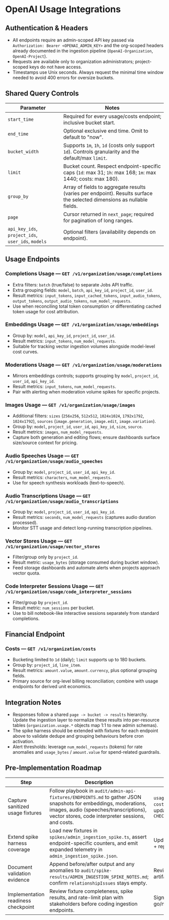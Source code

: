# OpenAI Usage Integrations

## Authentication & Headers
- All endpoints require an admin-scoped API key passed via `Authorization: Bearer <OPENAI_ADMIN_KEY>` and the org-scoped headers already documented in the ingestion pipeline (`OpenAI-Organization`, `OpenAI-Project`).
- Requests are available only to organization administrators; project-scoped keys do not have access.
- Timestamps use Unix seconds. Always request the minimal time window needed to avoid 400 errors for oversize buckets.

## Shared Query Controls
| Parameter | Notes |
| --- | --- |
| `start_time` | Required for every usage/costs endpoint; inclusive bucket start. |
| `end_time` | Optional exclusive end time. Omit to default to "now". |
| `bucket_width` | Supports `1m`, `1h`, `1d` (costs only support `1d`). Controls granularity and the default/max `limit`. |
| `limit` | Bucket count. Respect endpoint-specific caps (`1d`: max 31; `1h`: max 168; `1m`: max 1440; costs: max 180). |
| `group_by` | Array of fields to aggregate results (varies per endpoint). Results surface the selected dimensions as nullable fields. |
| `page` | Cursor returned in `next_page`; required for pagination of long ranges. |
| `api_key_ids`, `project_ids`, `user_ids`, `models` | Optional filters (availability depends on endpoint). |

## Usage Endpoints
### Completions Usage — `GET /v1/organization/usage/completions`
- Extra filters: `batch` (true/false) to separate Jobs API traffic.
- Extra grouping fields: `model`, `batch`, `api_key_id`, `project_id`, `user_id`.
- Result metrics: `input_tokens`, `input_cached_tokens`, `input_audio_tokens`, `output_tokens`, `output_audio_tokens`, `num_model_requests`.
- Use when reconciling total token consumption or differentiating cached token usage for cost attribution.

### Embeddings Usage — `GET /v1/organization/usage/embeddings`
- Group by: `model`, `api_key_id`, `project_id`, `user_id`.
- Result metrics: `input_tokens`, `num_model_requests`.
- Suitable for tracking vector ingestion volumes alongside model-level cost curves.

### Moderations Usage — `GET /v1/organization/usage/moderations`
- Mirrors embeddings controls; supports grouping by `model`, `project_id`, `user_id`, `api_key_id`.
- Result metrics: `input_tokens`, `num_model_requests`.
- Pair with alerting when moderation volume spikes for specific projects.

### Images Usage — `GET /v1/organization/usage/images`
- Additional filters: `sizes` (`256x256`, `512x512`, `1024x1024`, `1792x1792`, `1024x1792`), `sources` (`image.generation`, `image.edit`, `image.variation`).
- Group by: `model`, `project_id`, `user_id`, `api_key_id`, `size`, `source`.
- Result metrics: `images`, `num_model_requests`.
- Capture both generation and editing flows; ensure dashboards surface size/source context for pricing.

### Audio Speeches Usage — `GET /v1/organization/usage/audio_speeches`
- Group by: `model`, `project_id`, `user_id`, `api_key_id`.
- Result metrics: `characters`, `num_model_requests`.
- Use for speech synthesis workloads (text-to-speech).

### Audio Transcriptions Usage — `GET /v1/organization/usage/audio_transcriptions`
- Group by: `model`, `project_id`, `user_id`, `api_key_id`.
- Result metrics: `seconds`, `num_model_requests` (captures audio duration processed).
- Monitor STT usage and detect long-running transcription pipelines.

### Vector Stores Usage — `GET /v1/organization/usage/vector_stores`
- Filter/group only by `project_id`.
- Result metric: `usage_bytes` (storage consumed during bucket window).
- Feed storage dashboards and automate alerts when projects approach vector quota.

### Code Interpreter Sessions Usage — `GET /v1/organization/usage/code_interpreter_sessions`
- Filter/group by `project_id`.
- Result metric: `num_sessions` per bucket.
- Use to bill notebook-like interactive sessions separately from standard completions.

## Financial Endpoint
### Costs — `GET /v1/organization/costs`
- Bucketing limited to `1d` (daily); `limit` supports up to 180 buckets.
- Group by: `project_id`, `line_item`.
- Result metrics: `amount.value`, `amount.currency`, plus optional grouping fields.
- Primary source for org-level billing reconciliation; combine with usage endpoints for derived unit economics.

## Integration Notes
- Responses follow a shared `page -> bucket -> results` hierarchy. Update the ingestion layer to normalize these results into per-resource tables (`organization.usage.*` objects map 1:1 to new admin schemas).
- The spike harness should be extended with fixtures for each endpoint above to validate dedupe and grouping behaviours before cron activation.
- Alert thresholds: leverage `num_model_requests` (tokens) for rate anomalies and `usage_bytes` / `amount.value` for spend-related guardrails.

## Pre-Implementation Roadmap
| Step | Description | Outputs | Status |
| --- | --- | --- | --- |
| Capture sanitized usage fixtures | Follow playbook in `audit/admin-api-fixtures/ENDPOINTS.md` to gather JSON snapshots for embeddings, moderations, images, audio (speeches/transcriptions), vector stores, code interpreter sessions, and costs. | `usage_*_fixture.json`, `costs_fixture.json`, updated `CHECKSUMS.sha256` | Completed |
| Extend spike harness coverage | Load new fixtures in `spikes/admin_ingestion_spike.ts`, assert endpoint-specific counters, and emit expanded telemetry in `admin_ingestion_spike.json`. | Updated spike script + report deltas | Completed |
| Document validation evidence | Append before/after output and any anomalies to `audit/spike-results/ADMIN_INGESTION_SPIKE_NOTES.md`; confirm `relationshipIssues` stays empty. | Reviewed notes + artifact links | Completed |
| Implementation readiness checkpoint | Review fixture completeness, spike results, and rate-limit plan with stakeholders before coding ingestion endpoints. | Sign-off notes + go/no-go decision | Completed |
